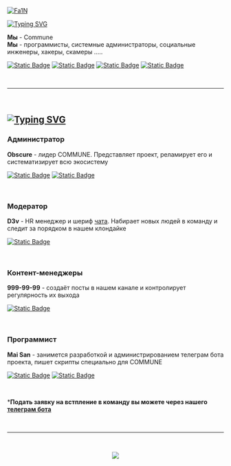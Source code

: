 [![Fa1N](https://github.com/CommuneOrganization/.github/assets/166984233/dfb22a12-d031-4e63-99d5-b1f6484306f5)](https://obscure88.github.io/commune.github.io/)

[![Typing SVG](https://readme-typing-svg.demolab.com?font=Fira+Code&size=24&pause=1000&color=F7F7F7&random=false&width=435&lines=We+are+COMMUNE)](https://git.io/typing-svg)

**Мы** - Commune  
**Мы** - программисты, системные администраторы, социальные инженеры, хакеры, скамеры .....

[![Static Badge](https://img.shields.io/badge/telegram-white?style=flat&logo=telegram&logoColor=%23000000&labelColor=%23ffffff&color=%23000000)](https://t.me/+1uaXH7-nquFjNWJh)
[![Static Badge](https://img.shields.io/badge/youtube-white?style=flat&logo=youtube&logoColor=%23000000&labelColor=%23ffffff&color=%23000000)](https://youtube.com/@communez)
[![Static Badge](https://img.shields.io/badge/tiktok-white?style=flat&logo=tiktok&logoColor=%23000000&labelColor=%23ffffff&color=%23000000)](https://www.tiktok.com/commune_z)
[![Static Badge](https://img.shields.io/badge/twitter-white?style=flat&logo=twitter&logoColor=%23000000&labelColor=%23ffffff&color=%23000000)](https://twitter.com/commune_z)

</br>

-----

</br>

## [![Typing SVG](https://readme-typing-svg.demolab.com?font=Fira+Code&size=23&pause=1000&color=F7F7F7&random=false&width=435&lines=%D0%9D%D0%B0%D1%88%D0%B0+%D0%BA%D0%BE%D0%BC%D0%B0%D0%BD%D0%B4%D0%B0+%F0%9F%92%80)](https://git.io/typing-svg)

### Администратор
**Obscure** - лидер COMMUNE. Представляет проект, реламирует его и систематизирует всю экосистему

[![Static Badge](https://img.shields.io/badge/telegram-white?style=flat&logo=telegram&logoColor=%23000000&labelColor=%23ffffff&color=%23000000)](https://t.me/onionua)
[![Static Badge](https://img.shields.io/badge/github-white?style=flat&logo=github&logoColor=%23000000&labelColor=%23ffffff&color=%23000000)](https://github.com/obscure88)

</br>

### Модератор
**D3v** - HR менеджер и шериф [чата](https://t.me/scamcommunity_commune). Набирает новых людей в команду и следит за порядком в нашем клондайке

[![Static Badge](https://img.shields.io/badge/telegram-white?style=flat&logo=telegram&logoColor=%23000000&labelColor=%23ffffff&color=%23000000)](https://t.me/DimonDevYT)

</br>

### Контент-менеджеры
**999-99-99** - создаёт посты в нашем канале и контролирует регулярность их выхода

[![Static Badge](https://img.shields.io/badge/telegram-white?style=flat&logo=telegram&logoColor=%23000000&labelColor=%23ffffff&color=%23000000)](https://t.me/communez)

</br>

### Программист

**Mai San** - занимется разработкой и администрированием телеграм бота проекта, пишет скрипты специально для COMMUNE

[![Static Badge](https://img.shields.io/badge/telegram-white?style=flat&logo=telegram&logoColor=%23000000&labelColor=%23ffffff&color=%23000000)](https://t.me/MyMaiSakurajima)
[![Static Badge](https://img.shields.io/badge/github-white?style=flat&logo=github&logoColor=%23000000&labelColor=%23ffffff&color=%23000000)](https://github.com/MyMaiSan)

</br>

***Подать заявку на встпление в команду вы можете через нашего [телеграм бота](https://t.me/commune_zbot)**

</br>

-----

</br>

<p align="center">
  <img src="https://github.com/CommuneOrganization/.github/assets/166984233/2c497f3e-1441-43a4-b840-881a1c95a206">
</p>
